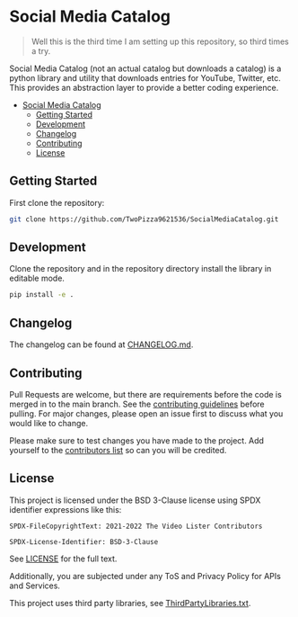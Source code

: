 # Social Media Catalog

> Well this is the third time I am setting up this repository, so third
> times a try.

Social Media Catalog (not an actual catalog but downloads a catalog) is a python
library and utility that downloads entries for YouTube, Twitter, etc. This
provides an abstraction layer to provide a better coding experience.

- [Social Media Catalog](#social-media-catalog)
  - [Getting Started](#getting-started)
  - [Development](#development)
  - [Changelog](#changelog)
  - [Contributing](#contributing)
  - [License](#license)

## Getting Started

First clone the repository:

```bash
git clone https://github.com/TwoPizza9621536/SocialMediaCatalog.git
```

## Development

Clone the repository and in the repository directory install the library in
editable mode.

```bash
pip install -e .
```

## Changelog

The changelog can be found at [CHANGELOG.md](CHANGELOG.md).

## Contributing

Pull Requests are welcome, but there are requirements before the code is merged
in to the main branch. See the [contributing guidelines](CONTRIBUTING.md) before
pulling. For major changes, please open an issue first to discuss what you would
like to change.

Please make sure to test changes you have made to the project. Add yourself to
the [contributors list](CONTRIBUTORS.md) so can you will be credited.

## License

This project is licensed under the BSD 3-Clause license using SPDX identifier
expressions like this:

```text
SPDX-FileCopyrightText: 2021-2022 The Video Lister Contributors

SPDX-License-Identifier: BSD-3-Clause
```

See [LICENSE](LICENSE) for the full text.

Additionally, you are subjected under any ToS and Privacy Policy for APIs and
Services.

This project uses third party libraries, see
[ThirdPartyLibraries.txt](ThirdPartyLibraries.txt).
